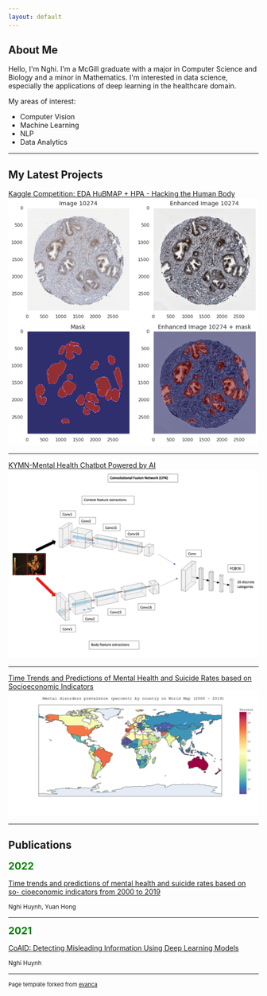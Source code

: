 ```yaml
---
layout: default
---
```


## About Me

Hello, I'm Nghi. I'm a McGill graduate with a major in Computer Science and Biology and a minor in Mathematics. I'm interested in data science, especially the applications of deep learning in the healthcare domain.

My areas of interest:

* Computer Vision
* Machine Learning
* NLP
* Data Analytics

---

## My Latest Projects

[Kaggle Competition: EDA HuBMAP + HPA - Hacking the Human Body](https://www.kaggle.com/code/nghihuynh/hubmap-hpa-exploratory-data-analysis)
<img src="images/img_hpa_info.png"/>

---

[KYMN-Mental Health Chatbot Powered by AI](https://github.com/nghi-huynh/mental_health_chatbot)
<img src="images/CFN_architecture.png"/>

---

[Time Trends and Predictions of Mental Health and Suicide Rates based on Socioeconomic Indicators](https://github.com/nghi-huynh/BigDataChallenge2022)
<img src="images/mental_prevalence_world_map.png"/>

---

## Publications

<span style="color:green;font-weight:700;font-size:20px">
    2022
</span>

[Time trends and predictions of mental health and suicide rates based on so- cioeconomic indicators from 2000 to 2019](https://journal.stemfellowship.org/doi/pdf/10.17975/sfj-2022-010)

<p style="font-size:12px">Nghi Huynh, Yuan Hong</p>

--- 

<span style="color:green;font-weight:700;font-size:20px">
    2021
</span>

[CoAID: Detecting Misleading Information Using Deep Learning Models](https://journal.stemfellowship.org/doi/pdf/10.17975/sfj-2021-003)

<p style="font-size:12px">Nghi Huynh</p>

---
<p style="font-size:11px">Page template forked from <a href="https://github.com/evanca/quick-portfolio">evanca</a></p>
<!-- Remove above link if you don't want to attibute -->
